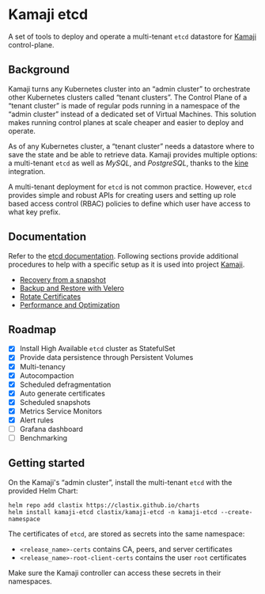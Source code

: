 # Kamaji etcd
A set of tools to deploy and operate a multi-tenant `etcd` datastore for [Kamaji](https://github.com/clastix/kamaji) control-plane.

## Background
Kamaji turns any Kubernetes cluster into an “admin cluster” to orchestrate other Kubernetes clusters called “tenant clusters”. The Control Plane of a “tenant cluster” is made of regular pods running in a namespace of the “admin cluster” instead of a dedicated set of Virtual Machines. This solution makes running control planes at scale cheaper and easier to deploy and operate.

As of any Kubernetes cluster, a “tenant cluster” needs a datastore where to save the state and be able to retrieve data. Kamaji provides multiple options: a multi-tenant `etcd` as well as _MySQL_, and _PostgreSQL_, thanks to the [kine](https://github.com/k3s-io/kine) integration.

A multi-tenant deployment for `etcd` is not common practice. However, `etcd` provides simple and robust APIs for creating users and setting up role based access control (RBAC) policies to define which user have access to what key prefix.

## Documentation
Refer to the [etcd documentation](https://etcd.io/docs/v3.5/op-guide). Following sections provide additional procedures to help with a specific setup as it is used into project [Kamaji](https://github.com/clastix/kamaji).

- [Recovery from a snapshot](docs/snapshot-recovery.md)
- [Backup and Restore with Velero](docs/backup-and-restore.md)
- [Rotate Certificates](docs/rotate-certificates.md)
- [Performance and Optimization](docs/performance-and-optimization.md)

## Roadmap

- [x] Install High Available `etcd` cluster as StatefulSet
- [x] Provide data persistence through Persistent Volumes
- [x] Multi-tenancy
- [x] Autocompaction
- [x] Scheduled defragmentation
- [x] Auto generate certificates
- [x] Scheduled snapshots
- [x] Metrics Service Monitors
- [x] Alert rules
- [ ] Grafana dashboard
- [ ] Benchmarking

## Getting started
On the Kamaji's “admin cluster”, install the multi-tenant `etcd` with the provided Helm Chart:

```
helm repo add clastix https://clastix.github.io/charts
helm install kamaji-etcd clastix/kamaji-etcd -n kamaji-etcd --create-namespace
```

The certificates of `etcd`, are stored as secrets into the same namespace:

- `<release_name>-certs` contains CA, peers, and server certificates
- `<release_name>-root-client-certs` contains the user `root` certificates

Make sure the Kamaji controller can access these secrets in their namespaces. 
